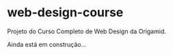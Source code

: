 # web-design-course

Projeto do Curso Completo de Web Design da Origamid.

Ainda está em construção...
